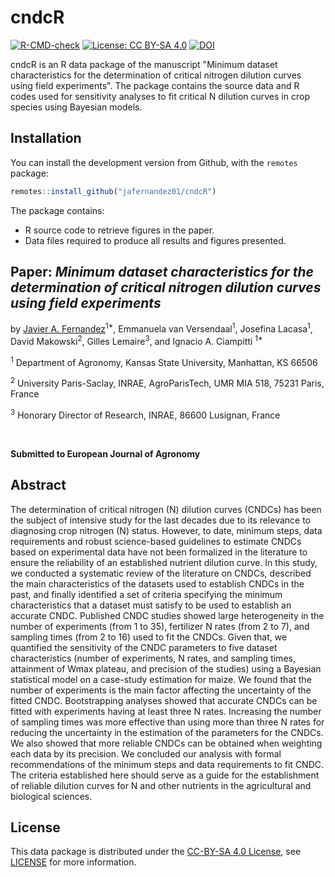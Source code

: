 # cndcR

[![R-CMD-check](https://github.com/jafernandez01/cndcR/actions/workflows/r.yaml/badge.svg?branch=main)](https://github.com/jafernandez01/cndcR/actions/workflows/r.yaml)
[![License: CC BY-SA 4.0](https://img.shields.io/badge/License-CC_BY--SA_4.0-red.svg)](https://github.com/jafernandez01/cndcR/blob/main/LICENSE.md)
[![DOI](https://zenodo.org/badge/482033970.svg)](https://zenodo.org/badge/latestdoi/482033970)

cndcR is an R data package of the manuscript "Minimum dataset characteristics for the determination of critical nitrogen dilution curves using field experiments". The package contains the source data and R codes used for sensitivity analyses to fit critical N dilution curves in crop species using Bayesian models.

## Installation

You can install the development version from Github, with the `remotes` package:

```r
remotes::install_github("jafernandez01/cndcR")
```

The package contains:

* R source code to retrieve figures in the paper.
* Data files required to produce all results and figures presented.

## Paper: *Minimum dataset characteristics for the determination of critical nitrogen dilution curves using field experiments*

by [Javier A. Fernandez](http://jafernandez.netlify.app)<sup>1*</sup>, Emmanuela van Versendaal<sup>1</sup>, Josefina Lacasa<sup>1</sup>, David Makowski<sup>2</sup>, Gilles Lemaire<sup>3</sup>, and Ignacio A. Ciampitti <sup>1*</sup>

<sup>1</sup> Department of Agronomy, Kansas State University, Manhattan, KS 66506

<sup>2</sup> University Paris-Saclay, INRAE, AgroParisTech, UMR MIA 518, 75231 Paris, France

<sup>3</sup> Honorary Director of Research, INRAE, 86600 Lusignan, France

<br> 

**Submitted to European Journal of Agronomy**


## Abstract
The determination of critical nitrogen (N) dilution curves (CNDCs) has been the subject of intensive study for the last decades due to its relevance to diagnosing crop nitrogen (N) status. However, to date, minimum steps, data requirements and robust science-based guidelines to estimate CNDCs based on experimental data have not been formalized in the literature to ensure the reliability of an established nutrient dilution curve. In this study, we conducted a systematic review of the literature on CNDCs, described the main characteristics of the datasets used to establish CNDCs in the past, and finally identified a set of criteria specifying the minimum characteristics that a dataset must satisfy to be used to establish an accurate CNDC. Published CNDC studies showed large heterogeneity in the number of experiments (from 1 to 35), fertilizer N rates (from 2 to 7), and sampling times (from 2 to 16) used to fit the CNDCs. Given that, we quantified the sensitivity of the CNDC parameters to five dataset characteristics (number of experiments, N rates, and sampling times, attainment of Wmax plateau, and precision of the studies) using a Bayesian statistical model on a case-study estimation for maize. We found that the number of experiments is the main factor affecting the uncertainty of the fitted CNDC. Bootstrapping analyses showed that accurate CNDCs can be fitted with experiments having at least three N rates. Increasing the number of sampling times was more effective than using more than three N rates for reducing the uncertainty in the estimation of the parameters for the CNDCs. We also showed that more reliable CNDCs can be obtained when weighting each data by its precision. We concluded our analysis with formal recommendations of the minimum steps and data requirements to fit CNDC. The criteria established here should serve as a guide for the establishment of reliable dilution curves for N and other nutrients in the agricultural and biological sciences.


## License
This data package is distributed under the [CC-BY-SA 4.0 License](https://creativecommons.org/licenses/by-sa/4.0/), see [LICENSE](https://github.com/jafernandez01/cndcR/blob/main/LICENSE.md) for more information.
